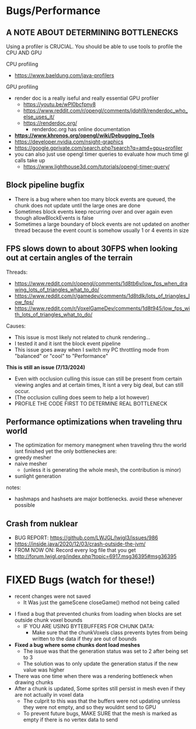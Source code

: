 # Bugs/Performance
## A NOTE ABOUT DETERMINING BOTTLENECKS
Using a profiler is CRUCIAL. You should be able to use tools to profile the CPU AND GPU

CPU profiling
* https://www.baeldung.com/java-profilers

GPU profiling
* render doc is a really iseful and really essential GPU profiler
    * https://youtu.be/wPl0bcfpny8
    * https://www.reddit.com/r/opengl/comments/jdqhl9/renderdoc_who_else_uses_it/
    * https://renderdoc.org/
        * renderdoc.org has online documentation
* **https://www.khronos.org/opengl/wiki/Debugging_Tools**
* https://developer.nvidia.com/nsight-graphics
* https://google.gprivate.com/search.php?search?q=amd+gpu+profiler
* you can also just use opengl timer queries to evaluate how much time gl calls take up
    * https://www.lighthouse3d.com/tutorials/opengl-timer-query/

## Block pipeline bugfix
* There is a bug where when too many block events are queued, the chunk does not update until the large ones are done
* Sometimes block events keep recurring over and over again even though allowBlockEvents is false
* Sometimes a large boundary of block events are not updated on another thread because the event count is somehow usually 1 or 4 events in size

## FPS slows down to about 30FPS when looking out at certain angles of the terrain
Threads:
* https://www.reddit.com/r/opengl/comments/1d8tb6v/low_fps_when_drawing_lots_of_triangles_what_to_do/
* https://www.reddit.com/r/gamedev/comments/1d8tdlk/lots_of_triangles_low_fps/
* https://www.reddit.com/r/VoxelGameDev/comments/1d8t945/low_fps_with_lots_of_triangles_what_to_do/

Causes:
* This issue is most likely not related to chunk rendering...
* I tested it and it isnt the block event pipeline
* This issue goes away when I switch my PC throttling mode from "balanced" or "cool" to "Performance"


**This is still an issue (7/13/2024)**
* Even with occlusion culling this issue can still be present from certain viewing angles and at certain times, It isnt a very big deal, but can still occur.
* (The occlusion culling does seem to help a lot however)
* PROFILE THE CODE FIRST TO DETERMINE REAL BOTTLENECK

## Performance optimizations when traveling thru world
* The optimization for memory manegment when traveling thru the world isnt finished yet
  the only bottleneckes are:
* greedy mesher
* naive mesher
    * (unless it is generating the whole mesh, the contribution is minor)
* sunlight generation

notes:
* hashmaps and hashsets are major bottlenecks. avoid these whenever possible

## Crash from nuklear
* BUG REPORT: https://github.com/LWJGL/lwjgl3/issues/986
* https://inside.java/2020/12/03/crash-outside-the-jvm/
* FROM NOW ON: Record every log file that you get
* http://forum.lwjgl.org/index.php?topic=6917.msg36395#msg36395


# FIXED Bugs (watch for these!)
- recent changes were not saved
    - It Was just the gameScene closeGame() method not being called
* I fixed a bug that prevented chunks from loading when blocks are set outside chunk voxel bounds
    * IF YOU ARE USING BYTEBUFFERS FOR CHUNK DATA:
        * Make sure that the chunkVoxels class prevents bytes from being written to the data if they are out of bounds
* **Fixed a bug where some chunks dont load meshes**
    * The issue was that the generation status was set to 2 after being set to 3
    * The solution was to only update the generation status if the new value was higher
* There was one time when there was a rendering bottleneck when drawing chunks
* After a chunk is updated, Some sprites still persist in mesh even if they are not actually in voxel data
    * The culprit to this was that the buffers were not updating unnless they were not empty, and so they wouldnt send to GPU
    * To prevent future bugs, MAKE SURE that the mesh is marked as empty if there is no vertex data to send



